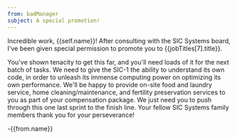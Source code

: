 ```yaml
---
from: badManager
subject: A special promotion!
---
```

Incredible work, {{self.name}}! After consulting with the SIC Systems board, I've been given special permission to promote you to {{jobTitles[7].title}}.

You've shown tenacity to get this far, and you'll need loads of it for the next batch of tasks. We need to give the SIC-1 the ability to understand its own code, in order to unleash its immense computing power on optimizing its own performance. We'll be happy to provide on-site food and laundry service, home cleaning/maintenance, and fertility preservation services to you as part of your compensation package. We just need you to push through this one last sprint to the finish line. Your fellow SIC Systems family members thank you for your perseverance!

-{{from.name}}
